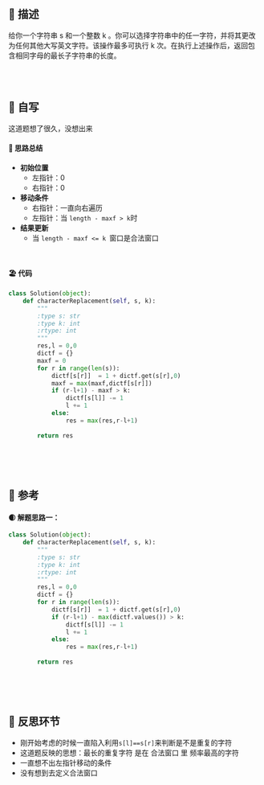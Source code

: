 ## 🚎 描述
给你一个字符串 s 和一个整数 k 。你可以选择字符串中的任一字符，并将其更改为任何其他大写英文字符。该操作最多可执行 k 次。在执行上述操作后，返回包含相同字母的最长子字符串的长度。

<br>
<br>
 
## 🛶 自写
这道题想了很久，没想出来
#### 🧱 思路总结
- **初始位置**
  - 左指针：0
  - 右指针：0
- **移动条件**
  - 右指针：一直向右遍历
  - 左指针：当 `length - maxf > k`时
- **结果更新**
  - 当 `length - maxf <= k `窗口是合法窗口

<br>
 
#### 🏖 代码

```python
class Solution(object):
    def characterReplacement(self, s, k):
        """
        :type s: str
        :type k: int
        :rtype: int
        """
        res,l = 0,0
        dictf = {}
        maxf = 0
        for r in range(len(s)):
            dictf[s[r]]  = 1 + dictf.get(s[r],0)
            maxf = max(maxf,dictf[s[r]])
            if (r-l+1) - maxf > k:
                dictf[s[l]] -= 1
                l += 1
            else:
                res = max(res,r-l+1)
            
        return res


```

<br>
<br>
<br>
 
## 🛫 参考
#### 🌒 解题思路一：

```python
class Solution(object):
    def characterReplacement(self, s, k):
        """
        :type s: str
        :type k: int
        :rtype: int
        """
        res,l = 0,0
        dictf = {}
        for r in range(len(s)):
            dictf[s[r]]  = 1 + dictf.get(s[r],0)
            if (r-l+1) - max(dictf.values()) > k:
                dictf[s[l]] -= 1
                l += 1
            else:
                res = max(res,r-l+1)
            
        return res


```

 
<br>
<br>
<br>
 
## 🌊 反思环节
- 刚开始考虑的时候一直陷入利用`s[l]==s[r]`来判断是不是重复的字符
- 这道题反映的思想：最长的重复字符 是在 合法窗口 里 频率最高的字符
- 一直想不出左指针移动的条件
- 没有想到去定义合法窗口
 
<br>
<br>
<br>
 